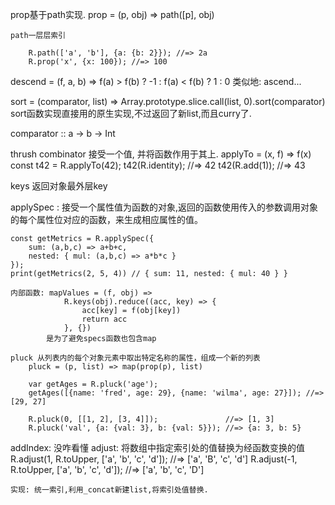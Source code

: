 prop基于path实现.
    prop = (p, obj) => path([p], obj)

    path一层层索引

        R.path(['a', 'b'], {a: {b: 2}}); //=> 2a
        R.prop('x', {x: 100}); //=> 100

descend = (f, a, b) => f(a) > f(b) ? -1 : f(a) < f(b) ? 1 : 0
类似地: ascend...

sort = (comparator, list) => Array.prototype.slice.call(list, 0).sort(comparator)
sort函数实现直接用的原生实现,不过返回了新list,而且curry了.

comparator :: a -> b -> Int

thrush combinator 接受一个值, 并将函数作用于其上.  applyTo = (x, f) => f(x)
    const t42 = R.applyTo(42);
    t42(R.identity); //=> 42
    t42(R.add(1)); //=> 43

keys 返回对象最外层key    


applySpec : 接受一个属性值为函数的对象,返回的函数使用传入的参数调用对象的每个属性位对应的函数，来生成相应属性的值。

    const getMetrics = R.applySpec({
        sum: (a,b,c) => a+b+c,
        nested: { mul: (a,b,c) => a*b*c }
    });
    print(getMetrics(2, 5, 4)) // { sum: 11, nested: { mul: 40 } }

    内部函数: mapValues = (f, obj) => 
                R.keys(obj).reduce((acc, key) => {
                    acc[key] = f(obj[key])
                    return acc
                }, {})
            是为了避免specs函数也包含map

    pluck 从列表内的每个对象元素中取出特定名称的属性，组成一个新的列表
        pluck = (p, list) => map(prop(p), list)

        var getAges = R.pluck('age');
        getAges([{name: 'fred', age: 29}, {name: 'wilma', age: 27}]); //=> [29, 27]

        R.pluck(0, [[1, 2], [3, 4]]);               //=> [1, 3]
        R.pluck('val', {a: {val: 3}, b: {val: 5}}); //=> {a: 3, b: 5}

addIndex: 没咋看懂
adjust: 将数组中指定索引处的值替换为经函数变换的值        
    R.adjust(1, R.toUpper, ['a', 'b', 'c', 'd']);      //=> ['a', 'B', 'c', 'd']
    R.adjust(-1, R.toUpper, ['a', 'b', 'c', 'd']);     //=> ['a', 'b', 'c', 'D']

    实现: 统一索引,利用_concat新建list,将索引处值替换.

    
